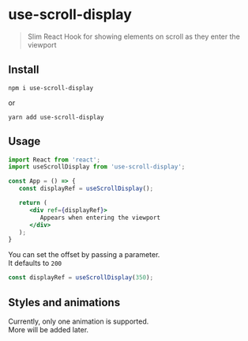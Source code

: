 # use-scroll-display
> Slim React Hook for showing elements on scroll as they enter the viewport

## Install

```console
npm i use-scroll-display
```
or
```console
yarn add use-scroll-display
```

## Usage
```jsx
import React from 'react';
import useScrollDisplay from 'use-scroll-display';

const App = () => {
   const displayRef = useScrollDisplay();

   return (
      <div ref={displayRef}>
         Appears when entering the viewport
      </div>
   );
}
```

You can set the offset by passing a parameter.  
It defaults to `200`

```javascript
const displayRef = useScrollDisplay(350);
```

## Styles and animations
Currently, only one animation is supported.  
More will be added later.
